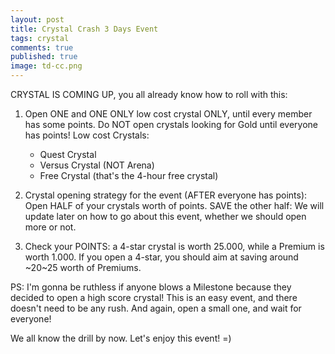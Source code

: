 ```yaml
---
layout: post
title: Crystal Crash 3 Days Event
tags: crystal
comments: true
published: true
image: td-cc.png
---
```


CRYSTAL IS COMING UP, you all already know how to roll with this:

1. Open ONE and ONE ONLY low cost crystal ONLY, until every member has some points. Do NOT open crystals looking for Gold until everyone has points!
Low cost Crystals:
    * Quest Crystal
    * Versus Crystal (NOT Arena)
    * Free Crystal (that's the 4-hour free crystal)

2. Crystal opening strategy for the event (AFTER everyone has points): Open HALF of your crystals worth of points. SAVE the other half: We will update later on how to go about this event, whether we should open more or not.

3. Check your POINTS: a 4-star crystal is worth 25.000, while a Premium is worth 1.000. If you open a 4-star, you should aim at saving around ~20~25 worth of Premiums.

PS: I'm gonna be ruthless if anyone blows a Milestone because they decided to open a high score crystal! This is an easy event, and there doesn't need to be any rush. And again, open a small one, and wait for everyone!

We all know the drill by now. Let's enjoy this event! =)
